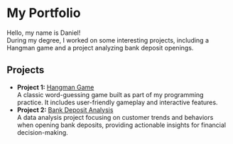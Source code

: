 # My Portfolio
Hello, my name is Daniel!  
During my degree, I worked on some interesting projects, including a Hangman game and a project analyzing bank deposit openings.

## Projects
- **Project 1:** [Hangman Game](link)  
  A classic word-guessing game built as part of my programming practice. It includes user-friendly gameplay and interactive features.
- **Project 2:** [Bank Deposit Analysis](link)  
  A data analysis project focusing on customer trends and behaviors when opening bank deposits, providing actionable insights for financial decision-making.
